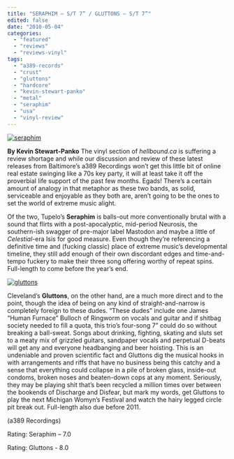 ```yaml
---
title: "SERAPHIM – S/T 7” / GLUTTONS – S/T 7”"
edited: false
date: "2010-05-04"
categories:
  - "featured"
  - "reviews"
  - "reviews-vinyl"
tags:
  - "a389-records"
  - "crust"
  - "gluttons"
  - "hardcore"
  - "kevin-stewart-panko"
  - "metal"
  - "seraphim"
  - "usa"
  - "vinyl-review"
---
```


[![seraphim](http://www.hellbound.ca/wp-content/uploads/2010/05/seraphim.jpg "seraphim")](http://www.hellbound.ca/wp-content/uploads/2010/05/seraphim.jpg)

**By Kevin Stewart-Panko** The vinyl section of _hellbound.ca_ is suffering a review shortage and while our discussion and review of these latest releases from Baltimore’s a389 Recordings won’t get this little bit of online real estate swinging like a 70s key party, it will at least take it off the proverbial life support of the past few months. Egads! There’s a certain amount of analogy in that metaphor as these two bands, as solid, serviceable and enjoyable as they both are, aren’t going to be the ones to set the world of extreme music alight.

Of the two, Tupelo’s **Seraphim** is balls-out more conventionally brutal with a sound that flirts with a post-apocalyptic, mid-period Neurosis, the southern-ish swagger of pre-major label Mastodon and maybe a little of _Celestial_\-era Isis for good measure. Even though they’re referencing a definitive time and (fucking classic) place of extreme music’s developmental timeline, they still add enough of their own discordant edges and time-and-tempo fuckery to make their three song offering worthy of repeat spins. Full-length to come before the year’s end.

[![gluttons](http://www.hellbound.ca/wp-content/uploads/2010/05/gluttons-299x300.jpg "gluttons")](http://www.hellbound.ca/wp-content/uploads/2010/05/gluttons.jpg)

Cleveland’s **Gluttons**, on the other hand, are a much more direct and to the point, though the idea of being on any kind of straight-and-narrow is completely foreign to these dudes. “These dudes” include one James “Human Furnace” Bulloch of Ringworm on vocals and guitar and if shitbag society needed to fill a quota, this trio’s four-song 7” could do so without breaking a ball-sweat. Songs about drinking, fighting, skating and sluts set to a meaty mix of grizzled guitars, sandpaper vocals and perpetual D-beats will get any and everyone headbanging and beer hoisting. This is an undeniable and proven scientific fact and Gluttons dig the musical hooks in with arrangements and riffs that have no business being this catchy and a sense that everything could collapse in a pile of broken glass, inside-out condoms, broken noses and beaten-down cops at any moment. Seriously, they may be playing shit that’s been recycled a million times over between the bookends of Discharge and Disfear, but mark my words, get Gluttons to play the next Michigan Womyn’s Festival and watch the hairy legged circle pit break out. Full-length also due before 2011.

(a389 Recordings)

Rating: Seraphim – 7.0

Rating: Gluttons - 8.0
